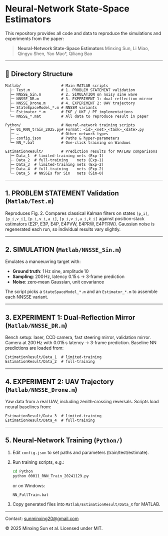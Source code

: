 # Neural‑Network State‑Space Estimators

This repository provides all code and data to reproduce the simulations and experiments from the paper:

> **Neural‑Network State‑Space Estimators**
> Minxing Sun, Li Miao, Qingyu Shen, Yao Mao\*, Qiliang Bao

---

## 📁 Directory Structure

```
Matlab/                  # Main MATLAB scripts
  ├─ Test.m              # 1. PROBLEM STATEMENT validation
  ├─ NNSSE_Sin.m         # 2. SIMULATION on noisy sine wave
  ├─ NNSSE_DR.m          # 3. EXPERIMENT 1: dual‑reflection mirror
  ├─ NNSSE_Drone.m       # 4. EXPERIMENT 2: UAV trajectory
  ├─ StateSpaceModel_*.m # NNSSM variants
  └─ Estimator_*.m       # EKF / UKF / PF implementations
  └─ NNSSE_*.mat         # All data to reproduce result in paper

Python/                  # Neural‑network training scripts
  ├─ 01_RNN_train_2025.py# Format: <id>_<net>_<task>_<date>.py
  ├─ …                   # Other network types
  ├─ config.json         # Paths & hyper‑parameters
  └─ NN_*.bat            # One‑click training on Windows

EstimationResult/        # Prediction results for MATLAB comparisons
  ├─ Data_1  # limited‑training nets (Exp‑1)
  ├─ Data_2  # full‑training    nets (Exp‑1)
  ├─ Data_3  # limited‑training nets (Exp‑2)
  ├─ Data_4  # full‑training    nets (Exp‑2)
  └─ Data_5  # NNSSEs for Sin   nets (Sim-0)
```

---

## 1. PROBLEM STATEMENT Validation (`Matlab/Test.m`)

Reproduces Fig. 2. Compares classical Kalman filters on states `[p_i]`, `[p_i,v_i]`, `[p_i,v_i,a_i]`, `[p_i,v_i,a_i,ẍ_i]` against position-stack estimators (E2P, E3P, E4P, E4PVW, E4PRW, E4PTRW).  Gaussian noise is regenerated each run, so individual results vary slightly.

---

## 2. SIMULATION (`Matlab/NNSSE_Sin.m`)

Emulates a manoeuvring target with:

- **Ground truth**: 1 Hz sine, amplitude 10
- **Sampling**: 200 Hz, latency 0.15 s → 3‑frame prediction
- **Noise**: zero‑mean Gaussian, unit covariance

The script picks a `StateSpaceModel_*.m` and an `Estimator_*.m` to assemble each NNSSE variant.

---

## 3. EXPERIMENT 1: Dual‑Reflection Mirror (`Matlab/NNSSE_DR.m`)

Bench setup: laser, CCD camera, fast steering mirror, validation mirror.  Camera at 200 Hz with 0.015 s latency → 3‑frame prediction.  Baseline NN predictions are loaded from:

```
EstimationResult/Data_1  # limited‑training
EstimationResult/Data_2  # full‑training
```

---

## 4. EXPERIMENT 2: UAV Trajectory (`Matlab/NNSSE_Drone.m`)

Yaw data from a real UAV, including zenith‑crossing reversals.  Scripts load neural baselines from:

```
EstimationResult/Data_3  # limited‑training
EstimationResult/Data_4  # full‑training
```

---

## 5. Neural‑Network Training (`Python/`)

1. Edit `config.json` to set paths and parameters (train/test/estimate).
2. Run training scripts, e.g.:

   ```bash
   cd Python
   python 00011_RNN_Train_20241129.py
   ```

   or on Windows:

   ```bat
   NN_FullTrain.bat
   ```
3. Copy generated files into `Matlab/EstimationResult/Data_X` for MATLAB.

---

Contact: sunminxing20@gmail.com

© 2025 Minxing Sun et al. Licensed under MIT.
